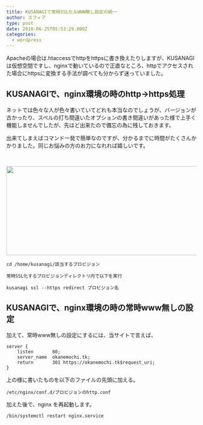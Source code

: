 ```yaml
---
title: KUSANAGIで常時SSL化＆WWW無し設定の統一
author: スフィア
type: post
date: 2018-06-25T05:53:29.000Z
categories:
  - wordpress
---
```

Apacheの場合は.htaccessでhttpをhttpsに書き換えたりしますが、KUSANAGIは仮想空間ですし、nginxで動いているので正直なところ、httpでアクセスされた場合にhttpsに変換する手法が調べても分からず迷っていました。

## KUSANAGIで、nginx環境の時のhttp->https処理

ネットでは色々な人が色々書いていてどれも本当なのでしょうが、バージョンが古かったり、スペルの打ち間違いたオプションの書き間違いがあった様で上手く機能しませんでしたが、先ほど出来たので備忘の為に残しておきます。

出来てしまえばコマンド一発で簡単なのですが、分かるまでに時間がたくさんかかりました。同じお悩みの方のお力になれれば嬉しいです。

&nbsp;

<img class="alignnone wp-image-506" src="https://okanemochi.tk/wp-content/uploads/2018/06/kusanagi_ssl-1-300x125.png" alt="" width="564" height="235" srcset="https://okanemochi.tk/wp-content/uploads/2018/06/kusanagi_ssl-1-300x125.png 300w, https://okanemochi.tk/wp-content/uploads/2018/06/kusanagi_ssl-1.png 717w" sizes="(max-width: 564px) 100vw, 564px" />

```vim
cd /home/kusanagi/該当するプロビジョン

常時SSL化するプロビジョンディレクトリ内で以下を実行

kusanagi ssl --https redirect プロビジョン名
```


## KUSANAGIで、nginx環境の時の常時www無しの設定

加えて、常時www無しの設定にするには、当サイトで言えば、

```vim
server {
    listen       80;
    server_name  okanemochi.tk;
    return       301 https://okanemochi.tk$request_uri;
}
```

上の様に書いたものを以下のファイルの先頭に加える。
```vim
/etc/nginx/conf.d/プロビジョンのhttp.conf
```

加えた後で、nginx を再起動します。

```bash
/bin/systemctl restart nginx.service
```
